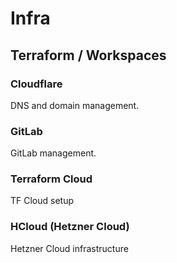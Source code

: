 # Infra

## Terraform / Workspaces

### Cloudflare

DNS and domain management.


### GitLab

GitLab management.


### Terraform Cloud

TF Cloud setup


### HCloud (Hetzner Cloud)

Hetzner Cloud infrastructure
